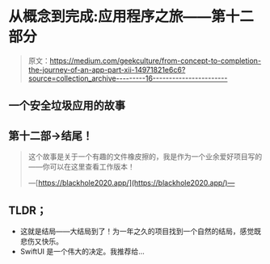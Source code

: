 # 从概念到完成:应用程序之旅——第十二部分

> 原文：<https://medium.com/geekculture/from-concept-to-completion-the-journey-of-an-app-part-xii-14971821e6c6?source=collection_archive---------16----------------------->

## 一个安全垃圾应用的故事

## 第十二部→结尾！

> 这个故事是关于一个有趣的文件橡皮擦的，我是作为一个业余爱好项目写的——你可以在这里查看工作版本！
> 
> —[https://blackhole2020.app/](https://blackhole2020.app/)—

## TLDR；

*   这就是结局——大结局到了！为一年之久的项目找到一个自然的结局，感觉既悲伤又快乐。
*   SwiftUI 是一个伟大的决定。我推荐给…
